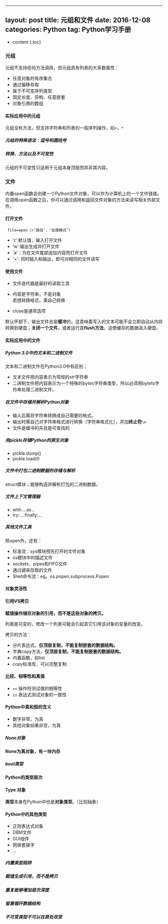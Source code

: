 --------
layout: post
title: 元组和文件
date: 2016-12-08
categories: Python
tag: Python学习手册
--------

* content
{:toc}


### 元组

元组不支持任何方法调用，但元组具有列表的大多数属性：

- 任意对象的有序集合
- 通过偏移存取
- 属于不可变序列类型
- 固定长度、异构、任意嵌套
- 对象引用的数组

#### 实际应用中的元组

元组没有方法，但支持字符串和列表的一般序列操作，如`+`，`*`

##### 元组的特殊语法：逗号和圆括号

##### 转换、方法以及不可变性

元组的不可变性只适用于元组本身顶层而并非其内容。

### 文件

内置open函数会创建一个Python文件对象，可以作为计算机上的一个文件链接。在调用open函数之后，你可以通过调用和返回文件对象的方法来读写相关外部文件。

#### 打开文件

` file=open（r‘路径’，‘处理模式’）` 
- 'r':默认值，输入打开文件
- ‘w':输出生成并打开文件
- 'a'：为在文件尾部追加内容而打开文件
- '+': 同时输入和输出，即可对相同的文件读写

#### 使用文件

- 文件迭代器是最好的读取工具
- 内容是字符串，不是对象  
若想转换格式，需自己转换

- close是通常选项

默认怀部下，输出文件总是**缓冲**的，这意味着写入的文本可能不会立即自动从内存转换到硬盘；**关闭一个文件**，或者运行其**flush方法**，迫使缓存的数据进入硬盘。

#### 实际应用中的文件

##### Python 3.0中的文本和二进制文件

文本和二进制文件在Python3.0中有区别；
- 文本文件把内容表示为常规的str字符串
- 二进制文件把内容表示为一个特殊的bytes字符串类型，所以必须用bytets字符串处理二进制文件。

##### 在文件中存储并解析Python对象

- 输入后需将字符串转换成自己需要的格式。
- 输出时需自己对字符串格式进行转换（字符串格式化），并加**终止符**`\n`
- 文件是缓冲的并且是可查找的

##### 用pickle存储Python的原生对象

- pickle.dump()
- pickle.load(0

##### 文件中打包二进制数据的存储与解析

struct模块；能够构造并解析打包的二进制数据。

##### 文件上下文管理器

- with....as...
- try:....finally:...

##### 其他文件工具

除open外，还有：

- 标准流：sys模块预先打开的文件对象
- os模块中的描述文件
- sockets、pipes和FIFO文件
- 通过键来存取的文件
- Shell命令流：eg。os.popen,subprocess.Popen

#### 对象灵活性

#### 引用VS拷贝

**赋值操作储存对象的引用，而不是这些对象的拷贝。**

列表是可变的，修改一个列表可能会引起其它引用该对象的变量的改变。

拷贝的方法：
- 分片表达式，**仅顶层复制，不能复制嵌套的数据结构。**
- 字典copy方法，**仅顶层复制，不能复制嵌套的数据结构。**
- 内置函数，如list
- copy标准库，可以完整复制

#### 比较、相等性和真值

- `==` 操作符测试值的相等性
- `is` 表达式测试对象的一致性

#### Python中真和假的含义

- 数字非零，为真
- 其他对象如果非空，为真

##### None对象

**None为真对象，有一块内存**

##### bool类型

#### Python的类型层次

#### Type 对象

**类型**本身在Python中也是**对象类型**。（比较抽象）

#### Python中的其他类型

- 正则表达式对象
- DBM文件
- GUI组件
- 网络套接字
- ...

##### 内置类型陷阱

##### 赋值生成引用，而不是拷贝

##### 重复能够增加层次深度

##### 留意循环数据结构

##### 不可变类型不可以在原处改变
